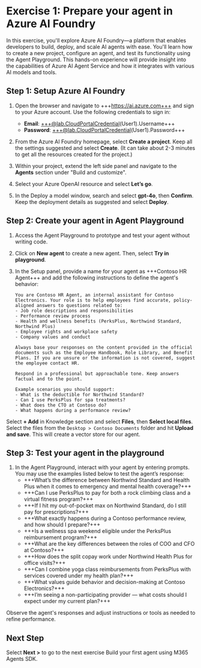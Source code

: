 # Exercise 1: Prepare your agent in Azure AI Foundry

In this exercise, you'll explore Azure AI Foundry—a platform that enables developers to build, deploy, and scale AI agents with ease. You'll learn how to create a new project, configure an agent, and test its functionality using the Agent Playground. This hands-on experience will provide insight into the capabilities of Azure AI Agent Service and how it integrates with various AI models and tools. 

## Step 1: Setup Azure AI Foundry 

1. Open the browser and navigate to +++https://ai.azure.com+++ and sign to your Azure account. Use the following credentials to sign in:
    - **Email**: +++@lab.CloudPortalCredential(User1).Username+++
    - **Password**: +++@lab.CloudPortalCredential(User1).Password+++

2. From the Azure AI Foundry homepage, select **Create a project**. Keep all the settings suggested and select **Create**. (It can take about 2-3 minutes to get all the resources created for the project.)
3. Within your project, extend the left side panel and navigate to the **Agents** section under "Build and customize".
4. Select your Azure OpenAI resource and select **Let’s go**.
5. In the Deploy a model window, search and select **gpt-4o**, then **Confirm**. Keep the deployment details as suggested and select **Deploy**.

## Step 2: Create your agent in Agent Playground 

1. Access the Agent Playground to prototype and test your agent without writing code.
2. Click on **New agent** to create a new agent. Then, select **Try in playground**.
3. In the Setup panel, provide a name for your agent as +++Contoso HR Agent+++ and add the following instructions to define the agent's behavior:
 
    ```
    You are Contoso HR Agent, an internal assistant for Contoso Electronics. Your role is to help employees find accurate, policy-aligned answers to questions related to:
    - Job role descriptions and responsibilities
    - Performance review process
    - Health and wellness benefits (PerksPlus, Northwind Standard, Northwind Plus)
    - Employee rights and workplace safety
    - Company values and conduct
    
    Always base your responses on the content provided in the official documents such as the Employee Handbook, Role Library, and Benefit Plans. If you are unsure or the information is not covered, suggest the employee contact HR.
    
    Respond in a professional but approachable tone. Keep answers factual and to the point.
    
    Example scenarios you should support:
    - What is the deductible for Northwind Standard?
    - Can I use PerksPlus for spa treatments?
    - What does the CTO at Contoso do?
    - What happens during a performance review?
    ```

Select **+ Add** in Knowledge section and select **Files**, then **Select local files**. Select the files from the `Desktop > Contoso Documents` folder and hit **Upload and save**. This will create a vector store for our agent.

## Step 3: Test your agent in the playground

1. In the Agent Playground, interact with your agent by entering prompts. You may use the examples listed below to test the agent’s response:
    - +++What’s the difference between Northwind Standard and Health Plus when it comes to emergency and mental health coverage?+++
    - +++Can I use PerksPlus to pay for both a rock climbing class and a virtual fitness program?+++
    - +++If I hit my out-of-pocket max on Northwind Standard, do I still pay for prescriptions?+++
    - +++What exactly happens during a Contoso performance review, and how should I prepare?+++
    - +++Is a wellness spa weekend eligible under the PerksPlus reimbursement program?+++
    - +++What are the key differences between the roles of COO and CFO at Contoso?+++
    - +++How does the split copay work under Northwind Health Plus for office visits?+++
    - +++Can I combine yoga class reimbursements from PerksPlus with services covered under my health plan?+++
    - +++What values guide behavior and decision-making at Contoso Electronics?+++
    - +++I’m seeing a non-participating provider — what costs should I expect under my current plan?+++

Observe the agent's responses and adjust instructions or tools as needed to refine performance.

## Next Step

Select **Next >** to go to the next exercise Build your first agent using M365 Agents SDK.
